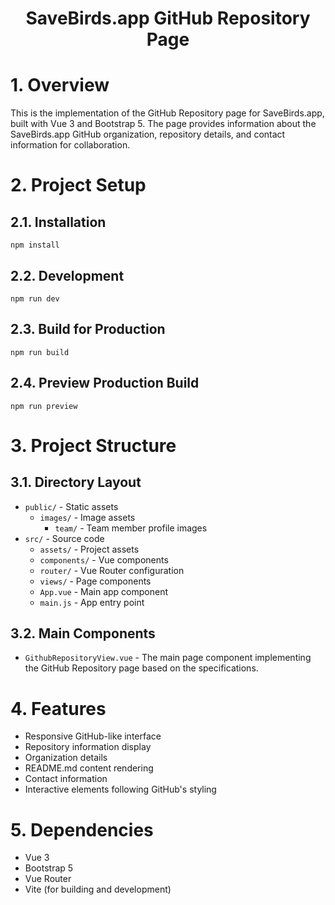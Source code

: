 <h1 align="center">SaveBirds.app GitHub Repository Page</h1>

# 1. Overview
This is the implementation of the GitHub Repository page for SaveBirds.app, built with Vue 3 and Bootstrap 5. The page provides information about the SaveBirds.app GitHub organization, repository details, and contact information for collaboration.

# 2. Project Setup

## 2.1. Installation
```
npm install
```

## 2.2. Development
```
npm run dev
```

## 2.3. Build for Production
```
npm run build
```

## 2.4. Preview Production Build
```
npm run preview
```

# 3. Project Structure

## 3.1. Directory Layout
- `public/` - Static assets
  - `images/` - Image assets
    - `team/` - Team member profile images
- `src/` - Source code
  - `assets/` - Project assets
  - `components/` - Vue components
  - `router/` - Vue Router configuration
  - `views/` - Page components
  - `App.vue` - Main app component
  - `main.js` - App entry point

## 3.2. Main Components
- `GithubRepositoryView.vue` - The main page component implementing the GitHub Repository page based on the specifications.

# 4. Features
- Responsive GitHub-like interface
- Repository information display
- Organization details
- README.md content rendering
- Contact information
- Interactive elements following GitHub's styling

# 5. Dependencies
- Vue 3
- Bootstrap 5
- Vue Router
- Vite (for building and development)